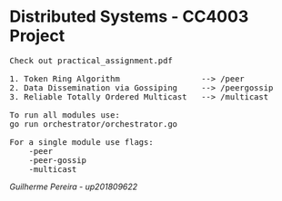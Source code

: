 # Distributed Systems - CC4003 Project
<pre>
Check out practical_assignment.pdf<br>
1. Token Ring Algorithm                 --> /peer
2. Data Dissemination via Gossiping     --> /peergossip
3. Reliable Totally Ordered Multicast   --> /multicast

To run all modules use:
go run orchestrator/orchestrator.go

For a single module use flags:
    -peer
    -peer-gossip
    -multicast
</pre>
<i>Guilherme Pereira - up201809622</i>